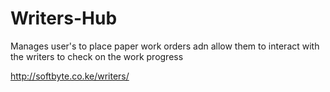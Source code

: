# Writers-Hub
Manages user's to place paper work orders adn allow them to interact with the writers to check on the work progress

http://softbyte.co.ke/writers/
